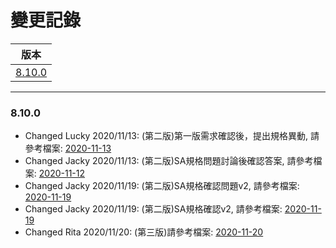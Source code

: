 變更記錄
===
| 版本 |
| :---: |
| [8.10.0](#v8_10_0) |

***
### <a id='v8_10_0'></a>8.10.0


* Changed Lucky 2020/11/13: (第二版)第一版需求確認後，提出規格異動, 請參考檔案: [2020-11-13][2020-11-13]
* Changed Jacky 2020/11/13: (第二版)SA規格問題討論後確認答案, 請參考檔案: [2020-11-12][2020-11-12]
* Changed Jacky 2020/11/19: (第二版)SA規格確認問題v2, 請參考檔案: [2020-11-19][2020-11-19]
* Changed Jacky 2020/11/19: (第二版)SA規格確認v2, 請參考檔案: [2020-11-19][2020-11-19]
* Changed Rita 2020/11/20: (第三版)請參考檔案: [2020-11-20][2020-11-20]

<!-- 超連結 -->
[2020-11-12]: 2020-11-12.md "SA規格確認"
[2020-11-13]: 2020-11-13.md "測試運行台系統名稱異動規則"
[2020-11-19]: 2020-11-19.md "SA規格確認問題v2"
[2020-11-20]: 2020-11-20.md "v3"
